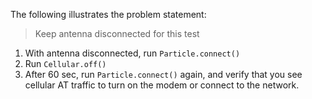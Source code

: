 The following illustrates the problem statement:
> Keep antenna disconnected for this test
1. With antenna disconnected, run `Particle.connect()`
2. Run `Cellular.off()`
3. After 60 sec, run `Particle.connect()` again, and verify that you see cellular AT traffic to turn on the modem or connect to the network. 